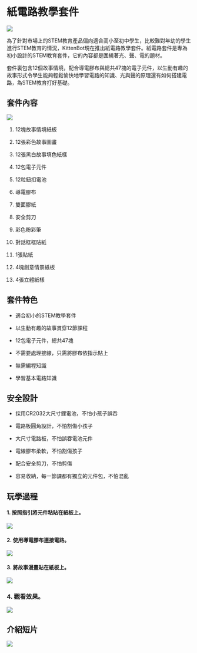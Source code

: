 # 紙電路教學套件

![](images/3.jpg)

為了針對市場上的STEM教育產品偏向適合高小至初中學生，比較難對年幼的學生進行STEM教育的情況，KittenBot現在推出紙電路教學套件。紙電路套件是專為初小設計的STEM教育套件，它的內容都是圍繞著光、聲、電的題材。

套件裏包含12個故事情境，配合導電膠布與總共47塊的電子元件，以生動有趣的故事形式令學生能夠輕鬆愉快地學習電路的知識、光與聲的原理還有如何搭建電路，為STEM教育打好基礎。

## 套件內容

![](images/2.jpg)

1. 12塊故事情境紙板

2. 12張彩色故事圖畫

3. 12張黑白故事填色紙樣

4. 12包電子元件

5. 12粒鈕扣電池

6. 導電膠布

7. 雙面膠紙

8. 安全剪刀

9. 彩色粉彩筆

10. 對話框框貼紙

11. 1張貼紙

12. 4塊創意情景紙板

13. 4張立體紙樣

## 套件特色

- 適合初小的STEM教學套件

- 以生動有趣的故事貫穿12節課程

- 12包電子元件，總共47塊

- 不需要處理接線，只需將膠布依指示貼上

- 無需編程知識

- 學習基本電路知識

## 安全設計

- 採用CR2032大尺寸鋰電池，不怕小孩子誤吞

- 電路板圓角設計，不怕割傷小孩子

- 大尺寸電路板，不怕誤吞電池元件

- 電線膠布柔軟，不怕割傷孩子

- 配合安全剪刀，不怕剪傷

- 容易收納，每一節課都有獨立的元件包，不怕混亂

## 玩學過程

#### 1. 按照指引將元件粘貼在紙板上。

![](images/4.png)

#### 2. 使用導電膠布連接電路。

![](images/5.png)

#### 3. 將故事漫畫貼在紙板上。

![](images/6.png)

### 4. 觀看效果。

![](images/7.png)

## 介紹短片

[![](images/1.png)](https://www.youtube.com/watch?v=4kmj-qQupyQ)